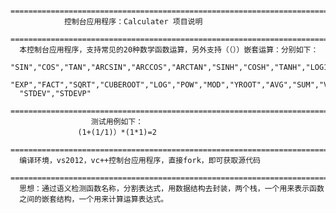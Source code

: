           ========================================================================
				控制台应用程序：Calculater 项目说明
	  ========================================================================
	  本控制台应用程序，支持常见的20种数学函数运算，另外支持（（））嵌套运算：分别如下：
	  "SIN","COS","TAN","ARCSIN","ARCCOS","ARCTAN","SINH","COSH","TANH","LOG10","LN",
	  "EXP","FACT","SQRT","CUBEROOT","LOG","POW","MOD","YROOT","AVG","SUM","VAR","VARP",
	  "STDEV","STDEVP"
	  ==============================================================================
				      测试用例如下：
				   (1+(1/1)）*(1*1)=2
	  ==============================================================================
	  编译环境，vs2012，vc++控制台应用程序，直接fork，即可获取源代码
          ===============================================================================
	  思想：通过语义检测函数名称，分割表达式，用数据结构去封装，两个栈，一个用来表示函数
	  之间的嵌套结构，一个用来计算运算表达式。 
